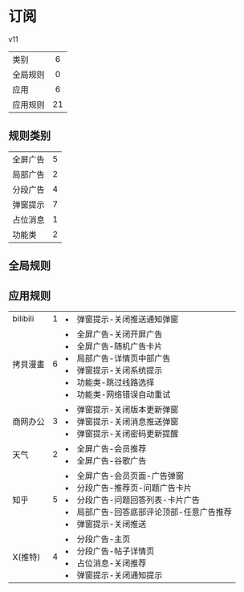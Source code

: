 # 订阅

v11

|||
| - |:-:|
|类别|6|
|全局规则|0|
|应用|6|
|应用规则|21|

## 规则类别

|||
| - |:-:|
|全屏广告|5|
|局部广告|2|
|分段广告|4|
|弹窗提示|7|
|占位消息|1|
|功能类|2|

## 全局规则



## 应用规则

||||
| - |:-:|-|
|bilibili|1|<li>弹窗提示-关闭推送通知弹窗|
|拷貝漫畫|6|<li>全屏广告-关闭开屏广告<li>全屏广告-随机广告卡片<li>局部广告-详情页中部广告<li>弹窗提示-关闭系统提示<li>功能类-跳过线路选择<li>功能类-网络错误自动重试|
|商网办公|3|<li>弹窗提示-关闭版本更新弹窗<li>弹窗提示-关闭消息推送弹窗<li>弹窗提示-关闭密码更新提醒|
|天气|2|<li>全屏广告-会员推荐<li>全屏广告-谷歌广告|
|知乎|5|<li>全屏广告-会员页面-广告弹窗<li>分段广告-推荐页-问题广告卡片<li>分段广告-问题回答列表-卡片广告<li>局部广告-回答底部评论顶部-任意广告推荐<li>弹窗提示-关闭推送|
|X(推特)|4|<li>分段广告-主页<li>分段广告-帖子详情页<li>占位消息-关闭推荐<li>弹窗提示-关闭通知提示|
